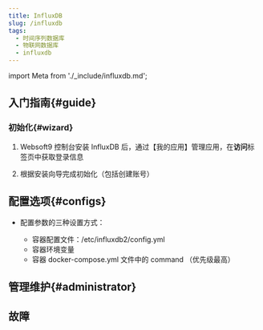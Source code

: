 ```yaml
---
title: InfluxDB
slug: /influxdb
tags:
  - 时间序列数据库
  - 物联网数据库
  - influxdb
---
```


import Meta from './_include/influxdb.md';

<Meta name="meta" />

## 入门指南{#guide}

### 初始化{#wizard}

1. Websoft9 控制台安装 InfluxDB 后，通过【我的应用】管理应用，在**访问**标签页中获取登录信息

2. 根据安装向导完成初始化（包括创建账号）


## 配置选项{#configs}

- 配置参数的三种设置方式：

  - 容器配置文件：/etc/influxdb2/config.yml
  - 容器环境变量
  - 容器 docker-compose.yml 文件中的 command （优先级最高）
  
## 管理维护{#administrator}

## 故障